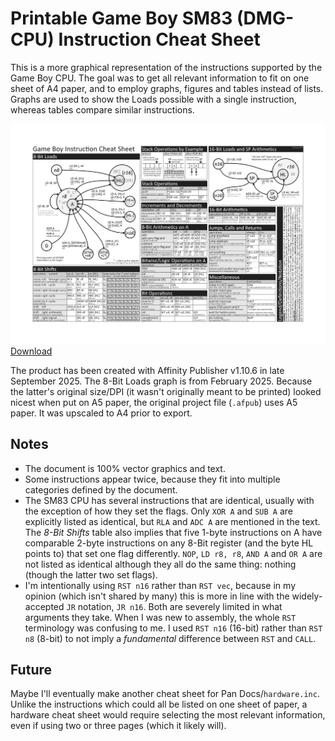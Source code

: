 # Printable Game Boy SM83 (DMG-CPU) Instruction Cheat Sheet

This is a more graphical representation of the instructions supported by the Game Boy CPU. The goal was to get all relevant information to fit on one sheet of A4 paper, and to employ graphs, figures and tables instead of lists. Graphs are used to show the Loads possible with a single instruction, whereas tables compare similar instructions.

[![Preview of the PDF](/Printable%20Game%20Boy%20Instruction%20Cheat%20Sheet.png)](https://nummacway.github.io/game-boy-cheat-sheet/Printable%20Game%20Boy%20Instruction%20Cheat%20Sheet.pdf)
[Download](https://nummacway.github.io/game-boy-cheat-sheet/Printable%20Game%20Boy%20Instruction%20Cheat%20Sheet.pdf)

The product has been created with Affinity Publisher v1.10.6 in late September 2025. The 8-Bit Loads graph is from February 2025. Because the latter's original size/DPI (it wasn't originally meant to be printed) looked nicest when put on A5 paper, the original project file (`.afpub`) uses A5 paper. It was upscaled to A4 prior to export.

## Notes
* The document is 100% vector graphics and text.
* Some instructions appear twice, because they fit into multiple categories defined by the document.
* The SM83 CPU has several instructions that are identical, usually with the exception of how they set the flags. Only `XOR A` and `SUB A` are explicitly listed as identical, but `RLA` and `ADC A` are mentioned in the text. The _8-Bit Shifts_ table also implies that five 1-byte instructions on A have comparable 2-byte instructions on any 8-Bit register (and the byte HL points to) that set one flag differently. `NOP`, `LD r8, r8`,  `AND A` and `OR A` are not listed as identical although they all do the same thing: nothing (though the latter two set flags).
* I'm intentionally using `RST n16` rather than `RST vec`, because in my opinion (which isn't shared by many) this is more in line with the widely-accepted `JR` notation, `JR n16`. Both are severely limited in what arguments they take. When I was new to assembly, the whole `RST` terminology was confusing to me. I used `RST n16` (16-bit) rather than `RST n8` (8-bit) to not imply a _fundamental_ difference between `RST` and `CALL`.

## Future
Maybe I'll eventually make another cheat sheet for Pan Docs/`hardware.inc`. Unlike the instructions which could all be listed on one sheet of paper, a hardware cheat sheet would require selecting the most relevant information, even if using two or three pages (which it likely will).
